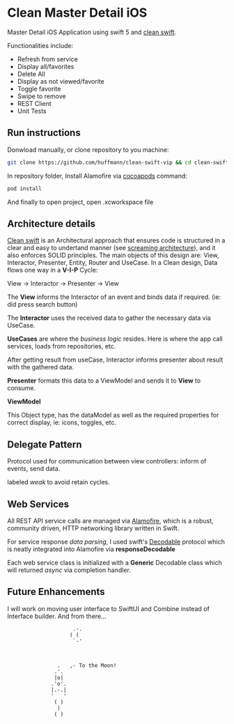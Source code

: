 # Clean Master Detail iOS 

Master Detail iOS Application using swift 5 and [clean swift](https://clean-swift.com).

Functionalities include:
* Refresh from service
* Display all/favorites
* Delete All
* Display as not viewed/favorite
* Toggle favorite
* Swipe to remove
* REST Client
* Unit Tests

## Run instructions
Donwload manually, or clone repository to you machine:

 ```bash
git clone https://github.com/huffmann/clean-swift-vip && cd clean-swift-vip
```
 
 In repository folder, Install Alamofire via [cocoapods](https://cocoapods.org) command:

```bash
pod install
```

And finally to open project, open .xcworkspace file 


## Architecture details

[Clean swift](https://clean-swift.com) is an Architectural approach that ensures code is structured in a clear and easy to undertand manner (see [screaming architecture](https://blog.cleancoder.com/uncle-bob/2011/09/30/Screaming-Architecture.html)), and it also enforces SOLID principles.  The main objects of this design are:  View, Interactor, Presenter, Entity, Router and UseCase. In a Clean design, Data flows one way in a __V-I-P__ Cycle: 

View -> Interactor -> Presenter -> View

The __View__ informs the Interactor of an event and binds data if required. (ie: did press search button)

The __Interactor__ uses the received data to gather the necessary data via UseCase.

__UseCases__ are where the _business logic_ resides. Here is where the app call services, loads from repositories, etc. 

After getting result from useCase, Interactor informs presenter about result with the gathered data. 

__Presenter__ formats this data to a ViewModel and sends it to __View__ to consume. 

__ViewModel__

This Object type, has the dataModel as well as the required properties for correct display, ie: icons, toggles, etc. 

## Delegate Pattern 

Protocol used for communication between view controllers: inform of events, send data. 

labeled _weak_ to avoid retain cycles. 

## Web Services
All REST API service calls are managed via [Alamofire](https://github.com/Alamofire/Alamofire), which is a robust, community driven, HTTP networking library written in Swift.

For service response _data parsing_, I used swift's [Decodable](https://developer.apple.com/documentation/swift/decodable) protocol which is neatly integrated into Alamofire via __responseDecodable__ 

Each web service class is initialized with a __Generic__ Decodable class which will returned _async_ via completion handler. 

## Future Enhancements 
I will work on moving user interface to SwiftUI and Combine instead of Interface builder. And from there...

                         .-.
                        ( (
                         `-'



                    .   ,- To the Moon!
                   .'.
                   |o|
                  .'o'.
                  |.-.|
                  '   '
                   ( )
                    )
                   ( )

